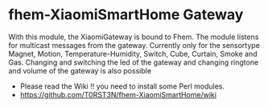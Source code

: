 # fhem-XiaomiSmartHome Gateway
With this module, the XiaomiGateway is bound to Fhem. The module listens for multicast messages from the gateway. Currently only  for the sensortype Magnet, Motion, Temperature-Humidity, Switch, Cube, Curtain, Smoke and Gas. 
Changing and switching the led of the gateway and changing ringtone and volume of the gateway is also possible

* Please read the Wiki !! you need to install some Perl modules.
* https://github.com/T0RST3N/fhem-XiaomiSmartHome/wiki
